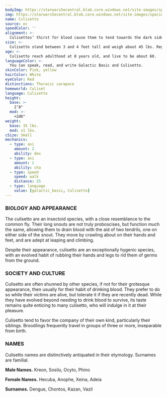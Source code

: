 ```yaml
---
bodyImg: https://starwars5ecentral.blob.core.windows.net/site-images/species/species_Culisetto.png
img: https://starwars5ecentral.blob.core.windows.net/site-images/species/species_Culisetto.png
name: Culisetto
source: ec
speedColor: ''
alignment: >-
  Culisettos’ thirst for blood cause them to tend towards the dark side, though there are exceptions.
size: >-
  Culisetto stand between 3 and 4 feet tall and weigh about 45 lbs. Regardless of your position in that range, your size is Small.
age: >-
  Culisetto reach adulthood at 8 years old, and live to be about 60.
languageColor: >-
  You can speak, read, and write Galactic Basic and Culisetto. 
skinColor: Pink, yellow
hairColor: White
eyeColor: Red
distinctions: Thoracic carapace
homeworld: Culiset
language: Culisetto
height:
  base: >-
    2’8"
  mod: >-
    +2d6"
weight:
  base: 35 lbs.
  mod: x1 lbs.
cSize: Small
mechanics:
  - type: asi
    amount: 2
    ability: dex
  - type: asi
    amount: 1
    ability: cha
  - type: speed
    speed: walk
    distance: 25
  - type: language
    value: [galactic_basic, Culisetto]
---
```

### BIOLOGY AND APPEARANCE
The culisetto are an insectoid species, with a close resemblance to the common fly. Their long snouts are not truly proboscises, but function much the same, allowing them to drain blood with the aid of two tendrils, one on either side of the snout. They move by crawling about on their hands and feet, and are adept at leaping and climbing.

Despite their appearance, culisetto are an exceptionally hygenic species, with an evolved habit of rubbing their hands and legs to rid them of germs from the ground.

### SOCIETY AND CULTURE
Culisetto are often shunned by other species, if not for their grotesque appearance, then usually for their habit of drinking blood. They prefer to do so while their victims are alive, but tolerate it if they are recently dead. While they have evolved beyond needing to drink blood to survive, its taste remains quite enticing to many culisetto, who will indulge in it at their pleasure.

Culisetto tend to favor the company of their own kind, particularly their siblings. Broodlings frequently travel in groups of three or more, inseparable from birth.

### NAMES
Culisetto names are distinctively antiquated in their etymology. Surnames are familial.

__Male Names.__ Kreon, Sosilu, Ocyto, Phino

__Female Names.__ Hecuba, Anophe, Xeina, Adeia

__Surnames.__ Dengue, Chontos, Kazan, Vazil



    